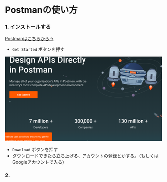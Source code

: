 # Postmanの使い方
### 1. インストールする
[Postmanはこちらから→](https://www.getpostman.com/)
- ` Get Started ` ボタンを押す

![postman画像１](/images/postman1.phg.png "postman画像１")
- ` Download ` ボタンを押す
- ダウンロードできたら立ち上げる、アカウントの登録とかする。（もしくはGoogleアカウントで入る）

### 2. 
